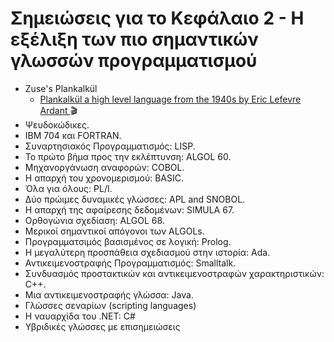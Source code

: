 # Σημειώσεις για το Κεφάλαιο 2 - Η εξέλιξη των πιο σημαντικών γλωσσών προγραμματισμού

* Zuse's Plankalkül
    * [Plankalkül a high level language from the 1940s by Eric Lefevre Ardant ](https://www.youtube.com/watch?v=Abpr1IWFJjk) :clapper:
* Ψευδοκώδικες.
* IBM 704 και FORTRAN.
* Συναρτησιακός Προγραμματισμός: LISP.
* Το πρώτο βήμα προς την εκλέπτυνση: ALGOL 60.
* Μηχανοργάνωση αναφορών: COBOL.
* Η απαρχή του χρονομερισμού: BASIC.
* Όλα για όλους: PL/I.
* Δύο πρώιμες δυναμικές γλώσσες: APL and SNOBOL.
* Η απαρχή της αφαίρεσης δεδομένων: SIMULA 67.
* Ορθογώνια σχεδίαση: ALGOL 68.
* Μερικοί σημαντικοί απόγονοι των ALGOLs.
* Προγραμματσιμός βασισμένος σε λογική: Prolog.
* Η μεγαλύτερη προσπάθεια σχεδιασμού στην ιστορία: Ada.
* Αντικειμενοστραφής Προγραμματισμός: Smalltalk.
* Συνδυασμός προστακτικών και αντικειμενοστραφών χαρακτηριστικών: C++.
* Μια αντικειμενοστραφής γλώσσα: Java.
* Γλώσσες σεναρίων (scripting languages)
* Η ναυαρχίδα του .ΝΕΤ: C#
* Υβριδικές γλώσσες με επισημειώσεις